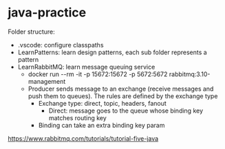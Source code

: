 # java-practice

Folder structure:
- .vscode: configure classpaths
- LearnPatterns: learn design patterns, each sub folder represents a pattern
- LearnRabbitMQ: learn message queuing service
    + docker run --rm -it -p 15672:15672 -p 5672:5672 rabbitmq:3.10-management
    + Producer sends message to an exchange (receive messages and push them to queues). The rules are defined by the exchange type
        + Exchange type: direct, topic, headers, fanout
            + Direct: message goes to the queue whose binding key matches routing key
        + Binding can take an extra binding key param

https://www.rabbitmq.com/tutorials/tutorial-five-java